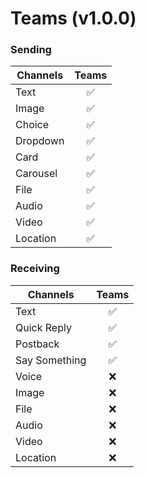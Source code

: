 # Teams (v1.0.0)

### Sending

| Channels | Teams |
| -------- | :---: |
| Text     |  ✅   |
| Image    |  ✅   |
| Choice   |  ✅   |
| Dropdown |  ✅   |
| Card     |  ✅   |
| Carousel |  ✅   |
| File     |  ✅   |
| Audio    |  ✅   |
| Video    |  ✅   |
| Location |  ✅   |

### Receiving

| Channels      | Teams |
| ------------- | :---: |
| Text          |  ✅   |
| Quick Reply   |  ✅   |
| Postback      |  ✅   |
| Say Something |  ✅   |
| Voice         |  ❌   |
| Image         |  ❌   |
| File          |  ❌   |
| Audio         |  ❌   |
| Video         |  ❌   |
| Location      |  ❌   |
